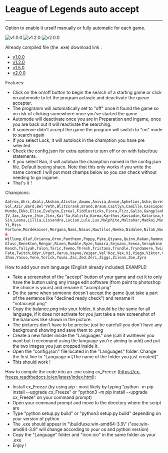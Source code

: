 # League of Legends auto accept

---

Option to enable it urself manually or fully automatic for each game.

![v1.0.0](https://user-images.githubusercontent.com/35658558/213885042-942d8d4c-211f-4a84-9f7a-476392063271.png)
![v1.2.0](https://i.imgur.com/985tpzq.png)
![v2.0.0](https://i.imgur.com/4LBCwWN.png)

Already compiled file (the .exe) download link :

- [v1.0.0](https://github.com/Tom-Hartmann/Queue-accepter/releases/tag/v1.0.0)
- [v1.2.0](https://github.com/Tom-Hartmann/Queue-accepter/releases/tag/v1.2.0)
- [v1.5.0](https://github.com/Tom-Hartmann/Queue-accepter/releases/tag/v1.5.0)
- [v2.0.0](https://github.com/Tom-Hartmann/Queue-accepter/releases/tag/v2.0.0)

Features:

- Click on the on/off button to begin the search of a starting game or click on automode to let the program activate and deactivate the queue accepter.
- The programm will automatically set to "off" once it found the game so no risk of clicking somewhere once you've started the game.
- Automode will deactivate once you are in Preparation and ingame, once you are back out it will reactivate the searching.
- If someone didn't accept the game the program will switch to "on" mode to search again
- If you select Lock, it will autolock in the chamption you have pre selected.
- Check the config.json for extra options to turn off or on with false/true statements.
- If you select Ban, it will autoban the chamption named in the config.json file. Default beeing shaco. Note that this only works if you write the name correct! I will put most champs below so you can check without needing to go ingame.
- That's it !

Champions:

```html
Aatrox,Ahri,Akali,Akshan,Alistar,Amumu,Anivia,Annie,Aphelios,Ashe,Aurelion
Sol,Azir,Bard,Bel'Veth,Blitzcrank,Brand,Braum,Caitlyn,Camille,Cassiopeia,Cho'Gath,Corki,Darius,Diana,Draven,Dr.
Mundo,Ekko,Elise,Evelynn,Ezreal,Fiddlesticks,Fiora,Fizz,Galio,Gangplank,Garen,Gnar,Gragas,Graves,Gwen,Hecarim,Heimerdinger,Illaoi,Irelia,Ivern,Janna,Jarvan
IV,Jax,Jayce,Jhin,Jinx,Kai'Sa,Kalista,Karma,Karthus,Kassadin,Katarina,Kayle,Kayn,Kennen,Kha'Zix,Kindred,Kled,Kog'Maw,LeBlanc,Lee
Sin,Leona,Lillia,Lissandra,Lucian,Lulu,Lux,Malphite,Malzahar,Maokai,Master
Yi,Miss
Fortune,Mordekaiser,Morgana,Nami,Nasus,Nautilus,Neeko,Nidalee,Nilah,Nocturne,Nunu
&
Willump,Olaf,Orianna,Ornn,Pantheon,Poppy,Pyke,Qiyana,Quinn,Rakan,Rammus,Rek'Sai,Rell,Renata
Glasc,Renekton,Rengar,Riven,Rumble,Ryze,Samira,Sejuani,Senna,Seraphine,Sett,Shaco,Shen,Shyvana,Singed,Sion,Sivir,Skarner,Sona,Soraka,Swain,Sylas,Syndra,Tahm
Kench,Taliyah,Talon,Taric,Teemo,Thresh,Tristana,Trundle,Tryndamere,Twisted
Fate,Twitch,Udyr,Urgot,Varus,Vayne,Veigar,Vel'Koz,Vex,Vi,Viego,Viktor,Vladimir,Volibear,Warwick,Wukong,Xayah,Xerath,Xin
Zhao,Yasuo,Yone,Yorick,Yuumi,Zac,Zed,Zeri,Ziggs,Zilean,Zoe,Zyra
```

How to add your own language (English already included) EXAMPLE:

- Take a screenshot of the "accept" button of your game and cut it to only have the button using any image edit software (from paint to photoshop the choice is yours) and rename it "accept.png"
- Do the same when someone doesn't accept the game (just take a part of the sentence like "declined ready check") and rename it "notaccept.png"
- Copy the balance.png into your folder, it should be the same for all language, if it does not activate for you just take a new screenshot of the balances like shown in the picture.
- The pictures don't have to be precise just be carefull you don't have any background showing and save them to .png
- Create a new folder inside the "Languages" one (call it wathever you want but i reccomand using the language you're aiming to add) and put the two images you just cropped inside it.
- Open the "config.json" file located in the "Languages" folder. Change the first line to "Language = [The name of the folder you just created]"
- This should work !

How to compile the code into an .exe using cx_Freeze (https://cx-freeze.readthedocs.io/en/latest/index.html):

- Install cx_Freeze (by using pip : most likely by typing "python -m pip install --upgrade cx_Freeze" or "python3 -m pip install --upgrade cx_Freeze" on your command prompt)
- Open your command prompt and move to the directory where the script are
- Type "python setup.py build" or "python3 setup.py build" depending on your version of python
- The .exe should appear in "\build\exe.win-amd64-3.9\\" ("exe.win-amd64-3.9" will change according to your os and python version)
- Copy the "Language" folder and "icon.ico" in the same folder as your .exe
- Enjoy !
